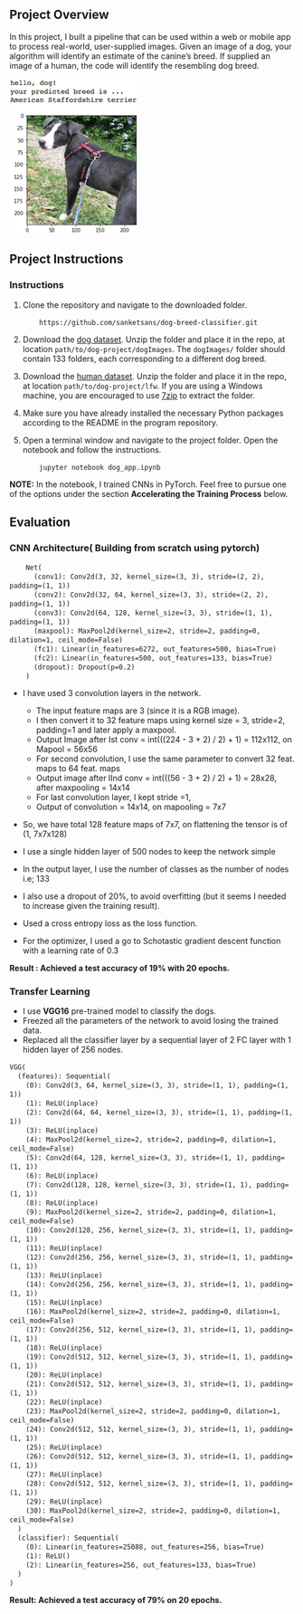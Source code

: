 [//]: # (Image References)

[image1]: ./images/sample_dog_output.png "Sample Output"
[image2]: ./images/vgg16_model.png "VGG-16 Model Layers"
[image3]: ./images/vgg16_model_draw.png "VGG16 Model Figure"


## Project Overview

In this project, I built a pipeline that can be used within a web or mobile app to process real-world, user-supplied images.  Given an image of a dog, your algorithm will identify an estimate of the canine’s breed.  If supplied an image of a human, the code will identify the resembling dog breed.  

![Sample Output][image1]


## Project Instructions

### Instructions

1. Clone the repository and navigate to the downloaded folder.
	
	```	
		https://github.com/sanketsans/dog-breed-classifier.git
	```

2. Download the [dog dataset](https://s3-us-west-1.amazonaws.com/udacity-aind/dog-project/dogImages.zip).  Unzip the folder and place it in the repo, at location `path/to/dog-project/dogImages`.  The `dogImages/` folder should contain 133 folders, each corresponding to a different dog breed.
3. Download the [human dataset](http://vis-www.cs.umass.edu/lfw/lfw.tgz).  Unzip the folder and place it in the repo, at location `path/to/dog-project/lfw`.  If you are using a Windows machine, you are encouraged to use [7zip](http://www.7-zip.org/) to extract the folder. 
4. Make sure you have already installed the necessary Python packages according to the README in the program repository.
5. Open a terminal window and navigate to the project folder. Open the notebook and follow the instructions.
	
	```
		jupyter notebook dog_app.ipynb
	```


__NOTE:__ In the notebook, I trained CNNs in PyTorch.  Feel free to pursue one of the options under the section __Accelerating the Training Process__ below.

## Evaluation

### CNN Architecture( Building from scratch using pytorch)
```
	Net(
	  (conv1): Conv2d(3, 32, kernel_size=(3, 3), stride=(2, 2), padding=(1, 1))
	  (conv2): Conv2d(32, 64, kernel_size=(3, 3), stride=(2, 2), padding=(1, 1))
	  (conv3): Conv2d(64, 128, kernel_size=(3, 3), stride=(1, 1), padding=(1, 1))
	  (maxpool): MaxPool2d(kernel_size=2, stride=2, padding=0, dilation=1, ceil_mode=False)
	  (fc1): Linear(in_features=6272, out_features=500, bias=True)
	  (fc2): Linear(in_features=500, out_features=133, bias=True)
	  (dropout): Dropout(p=0.2)
	)
```

* I have used 3 convolution layers in the network. 
    - The input feature maps are 3 (since it is a RGB image).
    - I then convert it to 32 feature maps using kernel size = 3, stride=2, padding=1 and later apply a maxpool.
    - Output Image after Ist conv = int(((224 - 3 + 2) / 2) + 1) = 112x112, on Mapool = 56x56
    - For second convolution, I use the same parameter to convert 32 feat. maps to 64 feat. maps
    - Output image after IInd conv = int(((56 - 3 + 2) / 2) + 1) = 28x28, after maxpooling = 14x14
    - For last convolution layer, I kept stride =1,
    - Output of convolution = 14x14, on mapooling = 7x7
    
* So, we have total 128 feature maps of 7x7, on flattening the tensor is of (1, 7x7x128)
* I use a single hidden layer of 500 nodes to keep the network simple
* In the output layer, I use the number of classes as the number of nodes i.e; 133
* I also use a dropout of 20%, to avoid overfitting (but it seems I needed to increase given the training result).
* Used a cross entropy loss as the loss function. 
* For the optimizer, I used a go to Schotastic gradient descent function with a learning rate of 0.3

**Result : Achieved a test accuracy of 19% with 20 epochs.**

### Transfer Learning
* I use **VGG16** pre-trained model to classify the dogs. 
* Freezed all the parameters of the network to avoid losing the trained data. 
* Replaced all the classifier layer by a sequential layer of 2 FC layer with 1 hidden layer of 256 nodes. 
```
VGG(
  (features): Sequential(
    (0): Conv2d(3, 64, kernel_size=(3, 3), stride=(1, 1), padding=(1, 1))
    (1): ReLU(inplace)
    (2): Conv2d(64, 64, kernel_size=(3, 3), stride=(1, 1), padding=(1, 1))
    (3): ReLU(inplace)
    (4): MaxPool2d(kernel_size=2, stride=2, padding=0, dilation=1, ceil_mode=False)
    (5): Conv2d(64, 128, kernel_size=(3, 3), stride=(1, 1), padding=(1, 1))
    (6): ReLU(inplace)
    (7): Conv2d(128, 128, kernel_size=(3, 3), stride=(1, 1), padding=(1, 1))
    (8): ReLU(inplace)
    (9): MaxPool2d(kernel_size=2, stride=2, padding=0, dilation=1, ceil_mode=False)
    (10): Conv2d(128, 256, kernel_size=(3, 3), stride=(1, 1), padding=(1, 1))
    (11): ReLU(inplace)
    (12): Conv2d(256, 256, kernel_size=(3, 3), stride=(1, 1), padding=(1, 1))
    (13): ReLU(inplace)
    (14): Conv2d(256, 256, kernel_size=(3, 3), stride=(1, 1), padding=(1, 1))
    (15): ReLU(inplace)
    (16): MaxPool2d(kernel_size=2, stride=2, padding=0, dilation=1, ceil_mode=False)
    (17): Conv2d(256, 512, kernel_size=(3, 3), stride=(1, 1), padding=(1, 1))
    (18): ReLU(inplace)
    (19): Conv2d(512, 512, kernel_size=(3, 3), stride=(1, 1), padding=(1, 1))
    (20): ReLU(inplace)
    (21): Conv2d(512, 512, kernel_size=(3, 3), stride=(1, 1), padding=(1, 1))
    (22): ReLU(inplace)
    (23): MaxPool2d(kernel_size=2, stride=2, padding=0, dilation=1, ceil_mode=False)
    (24): Conv2d(512, 512, kernel_size=(3, 3), stride=(1, 1), padding=(1, 1))
    (25): ReLU(inplace)
    (26): Conv2d(512, 512, kernel_size=(3, 3), stride=(1, 1), padding=(1, 1))
    (27): ReLU(inplace)
    (28): Conv2d(512, 512, kernel_size=(3, 3), stride=(1, 1), padding=(1, 1))
    (29): ReLU(inplace)
    (30): MaxPool2d(kernel_size=2, stride=2, padding=0, dilation=1, ceil_mode=False)
  )
  (classifier): Sequential(
    (0): Linear(in_features=25088, out_features=256, bias=True)
    (1): ReLU()
    (2): Linear(in_features=256, out_features=133, bias=True)
  )
)
```
**Result: Achieved a test accuracy of 79% on 20 epochs.** 
